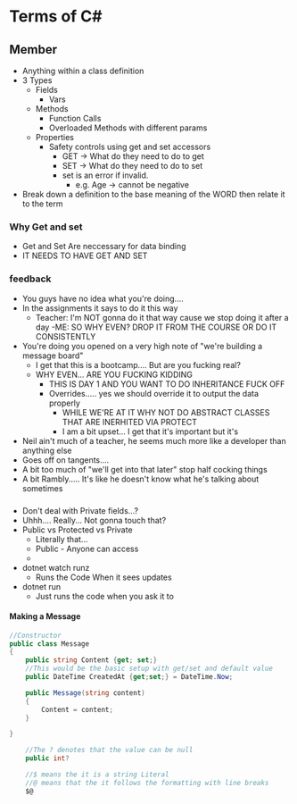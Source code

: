 # Terms of C#

## Member
- Anything within a class definition
- 3 Types
    - Fields
        - Vars
    - Methods
        - Function Calls
        - Overloaded Methods with different params
    - Properties
        - Safety controls using get and set accessors
            - GET -> What do they need to do to get
            - SET -> What do they need to do to set
            - set is an error if invalid.
                - e.g. Age -> cannot be negative
- Break down a definition to the base meaning of the WORD then relate it to the term

### Why Get and set
- Get and Set Are neccessary for data binding
- IT NEEDS TO HAVE GET AND SET




### feedback
- You guys have no idea what you're doing....
- In the assignments it says to do it this way
    - Teacher: I'm NOT gonna do it that way cause we stop doing it after a day
        -ME: SO WHY EVEN? DROP IT FROM THE COURSE OR DO IT CONSISTENTLY
- You're doing you opened on a very high note of "we're building a message board"
    - I get that this is a bootcamp.... But are you fucking real?
    - WHY EVEN... ARE YOU FUCKING KIDDING
        - THIS IS DAY 1 AND YOU WANT TO DO INHERITANCE FUCK OFF
        - Overrides..... yes we should override it to output the data properly
            - WHILE WE'RE AT IT WHY NOT DO ABSTRACT CLASSES THAT ARE INERHITED VIA PROTECT
            - I am a bit upset... I get that it's important but it's 
- Neil ain't much of a teacher, he seems much more like a developer than anything else
- Goes off on tangents.... 
- A bit too much of "we'll get into that later" stop half cocking things 
- A bit Rambly..... It's like he doesn't know what he's talking about sometimes

###
 
- Don't deal with Private fields...? 
- Uhhh.... Really... Not gonna touch that?
- Public vs Protected vs Private
    - Literally that...
    - Public - Anyone can access
    - 
- dotnet watch runz
    - Runs the Code When it sees updates
- dotnet run
    - Just runs the code when you ask it to



#### Making a Message
``` C#
//Constructor
public class Message
{
    public string Content {get; set;}
    //This would be the basic setup with get/set and default value
    public DateTime CreatedAt {get;set;} = DateTime.Now;

    public Message(string content)
    {
        Content = content;
    }

}

    //The ? denotes that the value can be null
    public int? 

    //$ means the it is a string Literal
    //@ means that the it follows the formatting with line breaks
    $@
```